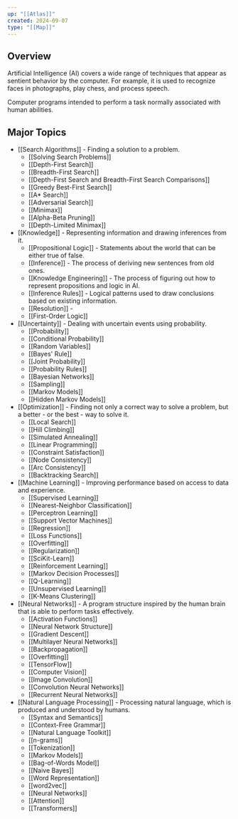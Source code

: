 ```yaml
---
up: "[[Atlas]]"
created: 2024-09-07
type: "[[Map]]"
---
```


## Overview
Artificial Intelligence (AI) covers a wide range of techniques that appear as sentient behavior by the computer. For example, it is used to recognize faces in photographs, play chess, and process speech.

Computer programs intended to perform a task normally associated with human abilities.

## Major Topics
- [[Search Algorithms]] - Finding a solution to a problem. 
	- [[Solving Search Problems]]
	- [[Depth-First Search]]
	- [[Breadth-First Search]]
	- [[Depth-First Search and Breadth-First Search Comparisons]]
	- [[Greedy Best-First Search]]
	- [[A* Search]]
	- [[Adversarial Search]]
	- [[Minimax]]
	- [[Alpha-Beta Pruning]]
	- [[Depth-Limited Minimax]]
- [[Knowledge]] - Representing information and drawing inferences from it. 
	- [[Propositional Logic]] - Statements about the world that can be either true of false. 
	- [[Inference]] - The process of deriving new sentences from old ones. 
	- [[Knowledge Engineering]] - The process of figuring out how to represent propositions and logic in AI.
	- [[Inference Rules]] - Logical patterns used to draw conclusions based on existing information. 
	- [[Resolution]] - 
	- [[First-Order Logic]]
- [[Uncertainty]] - Dealing with uncertain events using probability. 
	- [[Probability]]
	- [[Conditional Probability]]
	- [[Random Variables]]
	- [[Bayes' Rule]]
	- [[Joint Probability]]
	- [[Probability Rules]]
	- [[Bayesian Networks]]
	- [[Sampling]]
	- [[Markov Models]]
	- [[Hidden Markov Models]]
- [[Optimization]] - Finding not only a correct way to solve a problem, but a better - or the best - way to solve it. 
	- [[Local Search]]
	- [[Hill Climbing]]
	- [[Simulated Annealing]]
	- [[Linear Programming]]
	- [[Constraint Satisfaction]]
	- [[Node Consistency]]
	- [[Arc Consistency]]
	- [[Backtracking Search]]
- [[Machine Learning]] - Improving performance based on access to data and experience.
	- [[Supervised Learning]]
	- [[Nearest-Neighbor Classification]]
	- [[Perceptron Learning]]
	- [[Support Vector Machines]]
	- [[Regression]]
	- [[Loss Functions]]
	- [[Overfitting]]
	- [[Regularization]]
	- [[SciKit-Learn]]
	- [[Reinforcement Learning]]
	- [[Markov Decision Processes]]
	- [[Q-Learning]]
	- [[Unsupervised Learning]]
	- [[K-Means Clustering]] 
- [[Neural Networks]] - A program structure inspired by the human brain that is able to perform tasks effectively. 
	- [[Activation Functions]]
	- [[Neural Network Structure]]
	- [[Gradient Descent]]
	- [[Multilayer Neural Networks]]
	- [[Backpropagation]]
	- [[Overfitting]]
	- [[TensorFlow]]
	- [[Computer Vision]]
	- [[Image Convolution]]
	- [[Convolution Neural Networks]]
	- [[Recurrent Neural Networks]]
- [[Natural Language Processing]] - Processing natural language, which is produced and understood by humans. 
	- [[Syntax and Semantics]]
	- [[Context-Free Grammar]]
	- [[Natural Language Toolkit]]
	- [[n-grams]]
	- [[Tokenization]]
	- [[Markov Models]]
	- [[Bag-of-Words Model]]
	- [[Naive Bayes]]
	- [[Word Representation]]
	- [[word2vec]]
	- [[Neural Networks]]
	- [[Attention]]
	- [[Transformers]]
